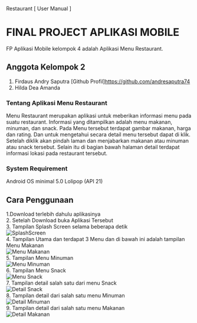 Restaurant [ User Manual ]

# FINAL PROJECT APLIKASI MOBILE
FP Aplikasi Mobile kelompok 4 adalah Aplikasi Menu Restaurant.

## Anggota Kelompok 2
1. Firdaus Andry Saputra [Github Profil]https://github.com/andresaputra74
2. Hilda Dea Amanda

### Tentang Aplikasi Menu Restaurant
Menu Restaurant merupakan aplikasi untuk meberikan informasi menu pada suatu restaurant. Informasi yang ditampilkan adalah menu makanan, minuman, dan snack. Pada Menu tersebut terdapat gambar makanan, harga dan rating. Dan untuk mengetahui secara detail menu tersebut dapat di klik. Setelah diklik akan pindah laman dan menjabarkan makanan atau minuman atau snack tersebut. Selain itu di bagian bawah halaman detail terdapat informasi lokasi pada restaurant tersebut. 

### System Requirement
Android OS minimal 5.0 Lolipop (API 21)

## Cara Penggunaan
1.Download terlebih dahulu aplikasinya<br>
2. Setelah Download buka Aplikasi Tersebut<br>
3. Tampilan Splash Screen selama beberapa detik<br>
![SplashScreen](https://user-images.githubusercontent.com/43087587/71016325-95ddbe80-2127-11ea-96d1-8d9ac6d01180.jpg)<br>
4. Tampilan Utama dan terdapat 3 Menu dan di bawah ini adalah tampilan Menu Makanan<br>
![Menu Makanan](https://user-images.githubusercontent.com/43087587/71016320-95452800-2127-11ea-8a93-aaa4b650c84b.jpg)<br>
5. Tampilan Menu Minuman<br>
![Menu Minuman](https://user-images.githubusercontent.com/43087587/71016322-95452800-2127-11ea-89a4-23787e3d1e04.jpg)<br>
6. Tampilan Menu Snack<br>
![Menu Snack](https://user-images.githubusercontent.com/43087587/71016323-95ddbe80-2127-11ea-854c-19730a54e22e.jpg)<br>
7. Tampilan detail salah satu dari menu Snack<br>
![Detail Snack](https://user-images.githubusercontent.com/43087587/71016319-95452800-2127-11ea-85be-120b9ac84f62.jpg)<br>
8.  Tampilan detail dari salah satu menu Minuman<br>
![Detail Minuman](https://user-images.githubusercontent.com/43087587/71016318-94ac9180-2127-11ea-9ba9-8716ece239ca.jpg)<br>
9. Tampilan detail dari salah satu menu Makanan<br>
![Detail Makanan](https://user-images.githubusercontent.com/43087587/71016317-94ac9180-2127-11ea-961c-f2e77863c652.jpg)<br>

